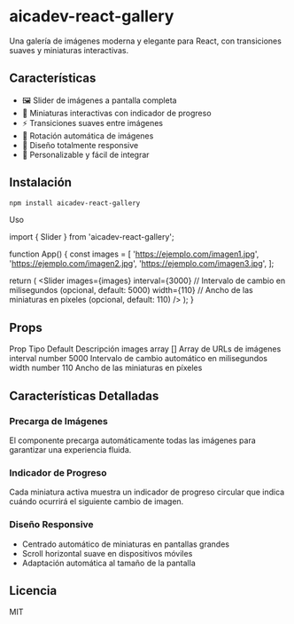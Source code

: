 # aicadev-react-gallery

Una galería de imágenes moderna y elegante para React, con transiciones suaves y miniaturas interactivas.

## Características

- 🖼️ Slider de imágenes a pantalla completa
- 🎯 Miniaturas interactivas con indicador de progreso
- ⚡ Transiciones suaves entre imágenes
- 🔄 Rotación automática de imágenes
- 📱 Diseño totalmente responsive
- 🎨 Personalizable y fácil de integrar

## Instalación

```bash
npm install aicadev-react-gallery
```

Uso

import { Slider } from 'aicadev-react-gallery';

function App() {
const images = [
'https://ejemplo.com/imagen1.jpg',
'https://ejemplo.com/imagen2.jpg',
'https://ejemplo.com/imagen3.jpg',
];

return (
<Slider
images={images}
interval={3000} // Intervalo de cambio en milisegundos (opcional, default: 5000)
width={110} // Ancho de las miniaturas en píxeles (opcional, default: 110)
/>
);
}

## Props

Prop Tipo Default Descripción images array [] Array de URLs de imágenes interval number 5000 Intervalo de cambio automático en milisegundos width number 110 Ancho de las miniaturas en píxeles

## Características Detalladas

### Precarga de Imágenes

El componente precarga automáticamente todas las imágenes para garantizar una experiencia fluida.

### Indicador de Progreso

Cada miniatura activa muestra un indicador de progreso circular que indica cuándo ocurrirá el siguiente cambio de imagen.

### Diseño Responsive

- Centrado automático de miniaturas en pantallas grandes
- Scroll horizontal suave en dispositivos móviles
- Adaptación automática al tamaño de la pantalla

## Licencia

MIT
